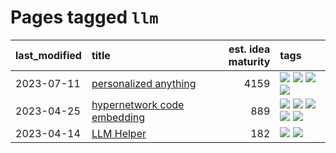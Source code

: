 # Pages tagged `llm`

|last_modified|title|est. idea maturity|tags
|:---|:---|---:|:---|
|2023-07-11|[personalized anything](../personalized_anything.md)|4159|[![](https://img.shields.io/badge/tag-gdpr_data_export-d9f12f)](../tags/gdpr_data_export.md) [![](https://img.shields.io/badge/tag-llm-dd597e)](../tags/llm.md) [![](https://img.shields.io/badge/tag-personalization-fe76cf)](../tags/personalization.md) [![](https://img.shields.io/badge/tag-productivity-8fb3d)](../tags/productivity.md)|
|2023-04-25|[hypernetwork code embedding](../hypernetwork_embedding_for_code.md)|889|[![](https://img.shields.io/badge/tag-embeddings-cc5ed7)](../tags/embeddings.md) [![](https://img.shields.io/badge/tag-llm-dd597e)](../tags/llm.md) [![](https://img.shields.io/badge/tag-machinelearning-e8ae48)](../tags/machinelearning.md) [![](https://img.shields.io/badge/tag-models-6013c8)](../tags/models.md) [![](https://img.shields.io/badge/tag-nlp-b5ec2c)](../tags/nlp.md)|
|2023-04-14|[LLM Helper](../llm-helper.md)|182|[![](https://img.shields.io/badge/tag-llm-dd597e)](../tags/llm.md) [![](https://img.shields.io/badge/tag-tooling-12f6d5)](../tags/tooling.md)|